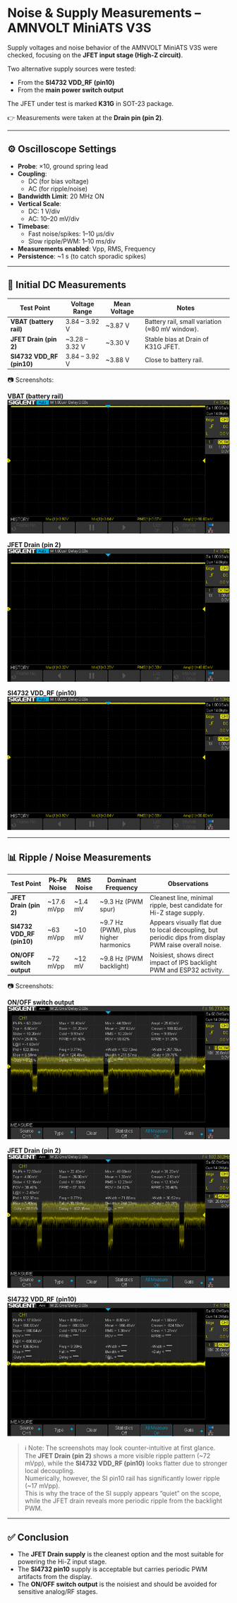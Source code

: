 # Noise & Supply Measurements – AMNVOLT MiniATS V3S

Supply voltages and noise behavior of the AMNVOLT MiniATS V3S were checked, focusing on the **JFET input stage (High-Z circuit)**.

Two alternative supply sources were tested:  
- From the **SI4732 VDD_RF (pin10)**  
- From the **main power switch output**  

The JFET under test is marked **K31G** in SOT-23 package.  

👉 Measurements were taken at the **Drain pin (pin 2)**.

  
---

## ⚙️ Oscilloscope Settings

- **Probe**: ×10, ground spring lead
- **Coupling**:  
  - DC (for bias voltage)
  - AC (for ripple/noise)
- **Bandwidth Limit**: 20 MHz ON
- **Vertical Scale**:
  - DC: 1 V/div
  - AC: 10–20 mV/div
- **Timebase**:
  - Fast noise/spikes: 1–10 µs/div
  - Slow ripple/PWM: 1–10 ms/div
- **Measurements enabled**: Vpp, RMS, Frequency
- **Persistence**: ~1 s (to catch sporadic spikes)

---

## 🔋 Initial DC Measurements

| Test Point             | Voltage Range | Mean Voltage | Notes |
|-------------------------|---------------|--------------|-------|
| **VBAT (battery rail)** | 3.84 – 3.92 V | ~3.87 V | Battery rail, small variation (≈80 mV window). |
| **JFET Drain (pin 2)** | ~3.28 – 3.32 V | ~3.30 V | Stable bias at Drain of K31G JFET. |
| **SI4732 VDD_RF (pin10)** | 3.84 – 3.92 V | ~3.88 V | Close to battery rail. |
  
  
📷 Screenshots:  

**VBAT (battery rail)**  
![VBAT rail](./images/SDS00001.png)  

**JFET Drain (pin 2)**  
![JFET Drain bias](./images/SDS00002.png)  

**SI4732 VDD_RF (pin10)**  
![SI pin10 bias](./images/SDS00003.png)  
  
  
---

## 📊 Ripple / Noise Measurements

| Test Point             | Pk–Pk Noise | RMS Noise | Dominant Frequency | Observations |
|-------------------------|-------------|-----------|--------------------|--------------|
| **JFET Drain (pin 2)** | ~17.6 mVpp  | ~1.4 mV   | ~9.3 Hz (PWM spur) | Cleanest line, minimal ripple, best candidate for Hi-Z stage supply. |
| **SI4732 VDD_RF (pin10)** | ~63 mVpp   | ~10 mV    | ~9.7 Hz (PWM), plus higher harmonics | Appears visually flat due to local decoupling, but periodic dips from display PWM raise overall noise. |
| **ON/OFF switch output** | ~72 mVpp   | ~12 mV    | ~9.8 Hz (PWM backlight) | Noisiest, shows direct impact of IPS backlight PWM and ESP32 activity. |
  
  
📷 Screenshots:  
  
**ON/OFF switch output**  
![ON/OFF ripple](./images/SDS00010.png)  

**JFET Drain (pin 2)**  
![JFET Drain ripple](./images/SDS00011.png)  

**SI4732 VDD_RF (pin10)**  
![SI pin10 ripple](./images/SDS00012.png)

  
> ℹ️ Note: The screenshots may look counter-intuitive at first glance.  
> The **JFET Drain (pin 2)** shows a more visible ripple pattern (~72 mVpp), while the **SI4732 VDD_RF (pin10)** looks flatter due to stronger local decoupling.  
> Numerically, however, the SI pin10 rail has significantly lower ripple (~17 mVpp).  
> This is why the trace of the SI supply appears “quiet” on the scope, while the JFET drain reveals more periodic ripple from the backlight PWM.
  
  
---

## ✅ Conclusion

- The **JFET Drain supply** is the cleanest option and the most suitable for powering the Hi-Z input stage.  
- The **SI4732 pin10** supply is acceptable but carries periodic PWM artifacts from the display.  
- The **ON/OFF switch output** is the noisiest and should be avoided for sensitive analog/RF stages.
